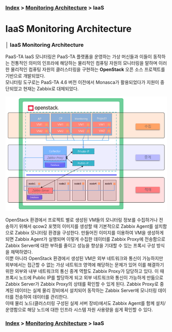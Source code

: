 ### [Index](https://github.com/PaaS-TA/Guide/tree/working-new-template) > [Monitoring Architecture](PAAS-TA_MONITORING_ARCHITECTURE.md) > IaaS


# IaaS Monitoring Architecture


### │ IaaS  Monitoring Architecture
PaaS-TA IaaS 모니터링은 PaaS-TA 플랫폼을 운영하는 가상 머신들과 이들이 동작하는 전통적인 의미의 인프라에 해당하는 물리적인 컴퓨팅 자원의 모니터링을 말하며 이러한 물리적인 컴퓨팅 자원의 클러스터링을 구현하는 **OpenStack** 오픈 소스 프로젝트를 기반으로 개발되었다.  
모니터링 도구로는 PaaS-TA 4.6 버전 이전에서 Monasca가 활용되었다가 지원이 중단되었고 현재는 Zabbix로 대체되었다.  

<p align="center">
  <img src="images/iaas-monitoring-architecture.png">
</p>

OpenStack 환경에서 프로젝트 별로 생성된 VM들의 모니터링 정보를 수집하거나 전송하기 위해서 qcow2 포맷의 이미지를 생성할 때 기본적으로 Zabbix Agent를 설치함으로 Zabbix 모니터링 환경을 구성한다. 만들어진 이미지를 이용하여 VM을 생성하게 되면 Zabbix Agent가 실행되며 이렇게 수집한 데이터를 Zabbix Proxy에 전송함으로 Zabbix Server에 대한 부하를 줄이고 성능을 향상을 기대할 수 있는 프록시 구성 방식을 채택하였다.  
이뿐 아니라 OpenStack 환경에서 생성된 VM은 외부 네트워크와 통신이 가능하지만 외부에서는 접근할 수 없는 가상 네트워크 영역에 해당하는 문제가 있어 이를 해결하기 위한 외부와 내부 네트워크의 통신 중계 역할도 Zabbix Proxy가 담당하고 있다. 이 때 프록시 노드에 Public IP를 할당하게 되고 외부 네트워크와 통신이 가능하게 만듦으로 Zabbix Server가 Zabbix Proxy의 상태를 확인할 수 있게 된다. Zabbix Proxy로 중계된 데이터는 실제 물리 장비에서 설치되어 동작하는 Zabbix Server에 모니터링 데이터를 전송하여 데이터를 관리한다.  
이때 물리 노드(클러스터링 구성된 실제 서버 장비)에서도 Zabbix Agent를 함께 설치/운영함으로 해당 노드에 대한 인프라 시스템 자원 사용량을 쉽게 확인할 수 있다.


### [Index](https://github.com/PaaS-TA/Guide/tree/working-new-template) > [Monitoring Architecture](PAAS-TA_MONITORING_ARCHITECTURE.md) > IaaS
